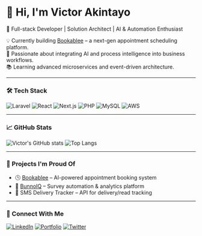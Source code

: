 # 👋 Hi, I'm Victor Akintayo  

🚀 Full-stack Developer | Solution Architect | AI & Automation Enthusiast  

💡 Currently building [Bookablee](https://github.com/victorakintayo/bookablee) – a next-gen appointment scheduling platform.  
🤖 Passionate about integrating AI and process intelligence into business workflows.  
📚 Learning advanced microservices and event-driven architecture.  

---

### 🛠️ Tech Stack  
![Laravel](https://img.shields.io/badge/Laravel-%23FF2D20.svg?style=for-the-badge&logo=laravel&logoColor=white)
![React](https://img.shields.io/badge/React-20232A.svg?style=for-the-badge&logo=react&logoColor=61DAFB)
![Next.js](https://img.shields.io/badge/Next.js-000000.svg?style=for-the-badge&logo=nextdotjs&logoColor=white)
![PHP](https://img.shields.io/badge/PHP-777BB4.svg?style=for-the-badge&logo=php&logoColor=white)
![MySQL](https://img.shields.io/badge/MySQL-005C84.svg?style=for-the-badge&logo=mysql&logoColor=white)
![AWS](https://img.shields.io/badge/AWS-232F3E.svg?style=for-the-badge&logo=amazon-aws&logoColor=white)

---

### 📈 GitHub Stats  
![Victor's GitHub stats](https://github-readme-stats.vercel.app/api?username=victorakintayo&show_icons=true&theme=tokyonight)
![Top Langs](https://github-readme-stats.vercel.app/api/top-langs/?username=victorakintayo&layout=compact&theme=tokyonight)

---

### 🧠 Projects I'm Proud Of  
- 🕓 [Bookablee](https://github.com/victorakintayo/bookablee) – AI-powered appointment booking system  
- 🧩 [BunnoIQ](https://github.com/victorakintayo/bunnoiq) – Survey automation & analytics platform  
- 📡 SMS Delivery Tracker – API for delivery/read tracking  

---

### 🤝 Connect With Me  
[![LinkedIn](https://img.shields.io/badge/LinkedIn-0077B5.svg?style=for-the-badge&logo=linkedin&logoColor=white)](https://www.linkedin.com/in/victor-akintayo)
[![Portfolio](https://img.shields.io/badge/Portfolio-%23000000.svg?style=for-the-badge&logo=firefox&logoColor=white)](https://www.victorakintayo.site)
[![Twitter](https://img.shields.io/badge/Twitter-1DA1F2.svg?style=for-the-badge&logo=twitter&logoColor=white)](https://twitter.com/victorakintayo)
